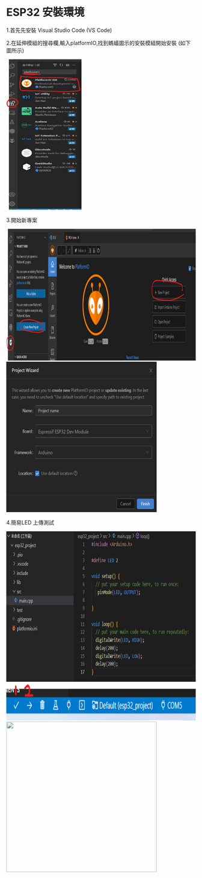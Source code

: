 # ESP32 安裝環境

1.首先先安裝  Visual Studio Code (VS Code) 

2.在延伸模組的搜尋欄,輸入platformIO,找到螞蟻圖示的安裝模組開始安裝 (如下圖所示) 

<img src="../img/install_1.png" width=200px height=400px> 

3.開始新專案 

<img src="../img/install_2.png" width=750px height=350px> 

<img src="../img/install_3.png" width=400px height=400px> 

4.簡易LED 上傳測試

<img src="../img/run_1.png" width=600px height=400px>

<img src="../img/run_2.png" width=600px height=100px>

<img src="../img/blink.gif" width=400px height=400px> 
